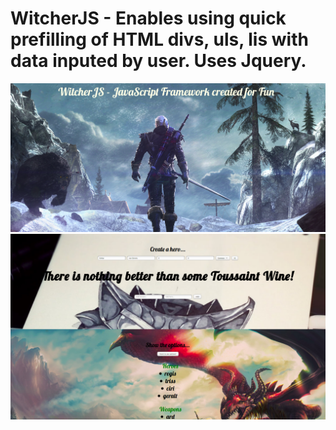 # WitcherJS - Enables using quick prefilling of HTML divs, uls, lis with data inputed by user. Uses Jquery.
![alt tag](https://github.com/Walczakp007/WitcherJS/blob/master/media/witcherBackground.png)
![alt tag](https://github.com/Walczakp007/WitcherJS/blob/master/media/functionality.png)
